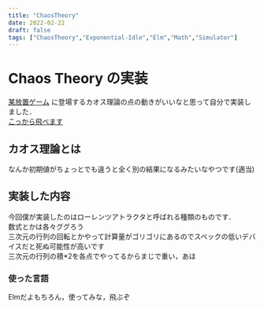 ```yaml
---
title: "ChaosTheory"
date: 2022-02-22
draft: false
tags: ["ChaosTheory","Exponential-Idle","Elm","Math","Simulator"]
---
```


# Chaos Theory の実装
[某放置ゲーム](https://conicgames.github.io/exponentialidle/)
に登場するカオス理論の点の動きがいいなと思って自分で実装しました．  
[こっから飛べます](https://iorin-elmo.github.io/elm-ChaosTheory/)
<!--more-->
## カオス理論とは
なんか初期値がちょっとでも違うと全く別の結果になるみたいなやつです(適当)  
## 実装した内容
今回僕が実装したのはローレンツアトラクタと呼ばれる種類のものです．  
数式とかは各々ググろう  
三次元の行列の回転とかやって計算量がゴリゴリにあるのでスペックの低いデバイスだと死ぬ可能性が高いです  
三次元の行列の積\*2を各点でやってるからまじで重い，あほ  
### 使った言語
Elmだよもちろん，使ってみな，飛ぶぞ